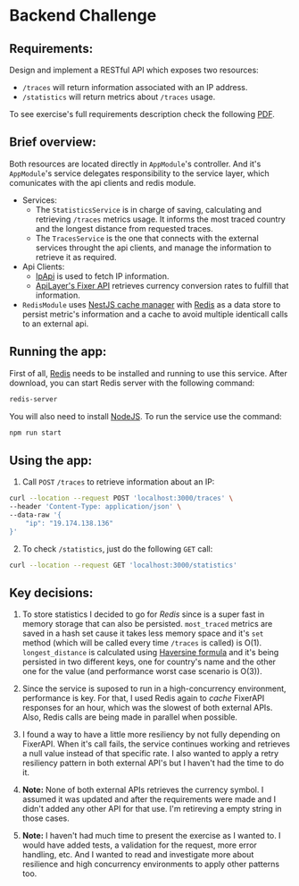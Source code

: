 # Backend Challenge 

## Requirements:

Design and implement a RESTful API which exposes two resources:
- `/traces` will return information associated with an IP address.
- `/statistics` will return metrics about `/traces` usage.

To see exercise's full requirements description check the following [PDF](https://github.com/maurocasciati/c003-ipcheck/blob/master/requirements.pdf).

## Brief overview:

Both resources are located directly in `AppModule`'s controller. And it's `AppModule`'s service delegates responsibility to the service layer, which comunicates with the api clients and redis module. 
- Services:
  - The `StatisticsService` is in charge of saving, calculating and retrieving `/traces` metrics usage. It informs the most traced country and the longest distance from requested traces.
  - The `TracesService` is the one that connects with the external services throught the api clients, and manage the information to retrieve it as required.
- Api Clients:
  - [IpApi](https://ip-api.com/) is used to fetch IP information.
  - [ApiLayer's Fixer API](https://fixer.io/) retrieves currency conversion rates to fulfill that information.
- `RedisModule` uses [NestJS cache manager](https://www.npmjs.com/package/cache-manager) with [Redis](https://redis.io/) as a data store to persist metric's information and a cache to avoid multiple identicall calls to an external api.

## Running the app:

First of all, [Redis](https://redis.io/) needs to be installed and running to use this service. After download, you can start Redis server with the following command:

```bash
redis-server
```

You will also need to install [NodeJS](https://nodejs.org/en/download/). To run the service use the command: 

```bash
npm run start
```

## Using the app:

1. Call `POST` `/traces` to retrieve information about an IP:

```bash
curl --location --request POST 'localhost:3000/traces' \
--header 'Content-Type: application/json' \
--data-raw '{
    "ip": "19.174.138.136" 
}'
```

2. To check `/statistics`, just do the following `GET` call:

```bash
curl --location --request GET 'localhost:3000/statistics'
```

## Key decisions:
1. To store statistics I decided to go for *Redis* since is a super fast in memory storage that can also be persisted. `most_traced` metrics are saved in a hash set cause it takes less memory space and it's `set` method (which will be called every time `/traces` is called) is O(1). `longest_distance` is calculated using [Haversine formula](https://en.wikipedia.org/wiki/Haversine_formula) and it's being persisted in two different keys, one for country's name and the other one for the value (and performance worst case scenario is O(3)).

2. Since the service is suposed to run in a high-concurrency environment, performance is key. For that, I used Redis again to *cache* FixerAPI responses for an hour, which was the slowest of both external APIs. Also, Redis calls are being made in parallel when possible.

3. I found a way to have a little more resiliency by not fully depending on FixerAPI. When it's call fails, the service continues working and retrieves a null value instead of that specific rate. I also wanted to apply a retry resiliency pattern in both external API's but I haven't had the time to do it.

4. **Note:** None of both external APIs retrieves the currency symbol. I assumed it was updated and after the requirements were made and I didn't added any other API for that use. I'm retireving a empty string in those cases.

5. **Note:** I haven't had much time to present the exercise as I wanted to. I would have added tests, a validation for the request, more error handling, etc. And I wanted to read and investigate more about resilience and high concurrency environments to apply other patterns too.

